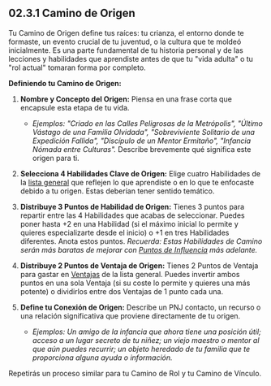 ## 02.3.1 Camino de Origen

Tu Camino de Origen define tus raíces: tu crianza, el entorno donde te formaste, un evento crucial de tu juventud, o la cultura que te moldeó inicialmente. Es una parte fundamental de tu historia personal y de las lecciones y habilidades que aprendiste antes de que tu "vida adulta" o tu "rol actual" tomaran forma por completo.

**Definiendo tu Camino de Origen:**

1.  **Nombre y Concepto del Origen:**
    Piensa en una frase corta que encapsule esta etapa de tu vida.
    *   *Ejemplos: "Criado en las Calles Peligrosas de la Metrópolis", "Último Vástago de una Familia Olvidada", "Sobreviviente Solitario de una Expedición Fallida", "Discípulo de un Mentor Ermitaño", "Infancia Nómada entre Culturas".*
    Describe brevemente qué significa este origen para ti.

2.  **Selecciona 4 Habilidades Clave de Origen:**
    Elige cuatro Habilidades de la [lista general](./../02.5_Paso_4_Desarrollando_Habilidades_y_Especialidades.md#lista-detallada-de-habilidades) que reflejen lo que aprendiste o en lo que te enfocaste debido a tu origen. Estas deberían tener sentido temático.

3.  **Distribuye 3 Puntos de Habilidad de Origen:**
    Tienes 3 puntos para repartir entre las 4 Habilidades que acabas de seleccionar. Puedes poner hasta +2 en una Habilidad (si el máximo inicial lo permite y quieres especializarte desde el inicio) o +1 en tres Habilidades diferentes. Anota estos puntos.
    *Recuerda: Estas Habilidades de Camino serán más baratas de mejorar con [Puntos de Influencia](./../02.9_Progresion_del_Personaje_Puntos_de_Influencia.md) más adelante.*

4.  **Distribuye 2 Puntos de Ventaja de Origen:**
    Tienes 2 Puntos de Ventaja para gastar en [Ventajas](./../02.X_Ventajas_de_Personaje.md) de la lista general. Puedes invertir ambos puntos en una sola Ventaja (si su coste lo permite y quieres una más potente) o dividirlos entre dos Ventajas de 1 punto cada una.

5.  **Define tu Conexión de Origen:**
    Describe un PNJ contacto, un recurso o una relación significativa que proviene directamente de tu origen.
    *   *Ejemplos: Un amigo de la infancia que ahora tiene una posición útil; acceso a un lugar secreto de tu niñez; un viejo maestro o mentor al que aún puedes recurrir; un objeto heredado de tu familia que te proporciona alguna ayuda o información.*

Repetirás un proceso similar para tu Camino de Rol y tu Camino de Vínculo.
